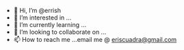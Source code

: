 - 👋 Hi, I’m @errish
- 👀 I’m interested in ...
- 🌱 I’m currently learning ...
- 💞️ I’m looking to collaborate on ...
- 📫 How to reach me ...email me @ eriscuadra@gmail.com

<!---
errish/errish is a ✨ special ✨ repository because its `README.md` (this file) appears on your GitHub profile.
You can click the Preview link to take a look at your changes.
--->
